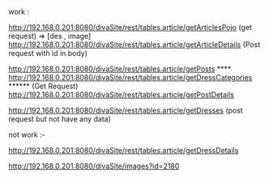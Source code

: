 work : 

http://192.168.0.201:8080/divaSite/rest/tables.article/getArticlesPojo   (get request) =>   [des , image]
http://192.168.0.201:8080/divaSite/rest/tables.article/getArticleDetails (Post request with id in body)




http://192.168.0.201:8080/divaSite/rest/tables.article/getPosts      ****
http://192.168.0.201:8080/divaSite/rest/tables.article/getDressCategories ****** (Get Request)
http://192.168.0.201:8080/divaSite/rest/tables.article/getPostDetails  








http://192.168.0.201:8080/divaSite/rest/tables.article/getDresses  (post request but not have any data)


not work :-

http://192.168.0.201:8080/divaSite/rest/tables.article/getDressDetails





http://192.168.0.201:8080/divaSite/images?id=2180











































  <!-- <div className='overlay'>
      <Container maxWidth="xxl" fixed >
<LazyLoadComponent>
<Slide right>
<Typography variant='h1' sx={{margin : '40px 0px', textAlign : 'center', color : '#fff', fontSize : '45px', fontWeight : 'bold'}}>ديفا أتيليه وميك أب أستوديو</Typography>
</Slide>
</LazyLoadComponent>
<LazyLoadComponent>
<div className='deva-studio-video'>
<Slide left>
<Slider {...settings}>
  <div>
  <iframe style={{border : '10px solid #fff'}}
   className="main-frame" loading='lazy' src="https://www.youtube.com/embed/RySyL5xKN7A" frameBorder="0" allow="accelerometer; autoplay; encrypted-media; gyroscope; picture-in-picture" allowFullScreen=""></iframe>
 </div>
   <div>
  <iframe 
    style={{border : '10px solid #fff'}}
    className="main-frame" loading='lazy' src="https://www.youtube.com/embed/IaLkcwBOmOk" frameBorder="0" allow="accelerometer; autoplay; encrypted-media; gyroscope; picture-in-picture" allowFullScreen=""></iframe>        
  </div>
  <div>
  <iframe 
    style={{border : '10px solid #fff'}}
    className="main-frame" loading='lazy' src="https://www.youtube.com/embed/f5eQ9yZk3Vc" frameBorder="0" allow="accelerometer; autoplay; encrypted-media; gyroscope; picture-in-picture" allowFullScreen=""></iframe>        
  </div>
  <div>
  <iframe 
    style={{border : '10px solid #fff'}}
    className="main-frame" loading='lazy' src="https://www.youtube.com/embed/98YGdA4LVjU" frameBorder="0" allow="accelerometer; autoplay; encrypted-media; gyroscope; picture-in-picture" allowFullScreen=""></iframe>        
  </div>
</Slider>
</Slide>
</div>
</LazyLoadComponent>
</Container>
      </div>






 -->



































 